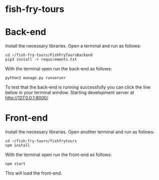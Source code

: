 # fish-fry-tours

# Back-end

Install the necessary libraries. Open a terminal and run as follows:
```
cd ~/fish-fry-tours/FishFryToursBackend
pip3 install -r requirements.txt
```

With the terminal open run the back-end as follows:
```
python3 manage.py runserver
```

To test that the back-end is running successfully you can click the line below in your terminal window.
Starting development server at http://127.0.0.1:8000/

# Front-end
Install the necessary libraries. Open another terminal and run as follows:
```
cd ~/fish-fry-tours/fishfrytours
npm install
```

With the terminal open run the front-end as follows:
```
npm start
```
This will load the front-end.
